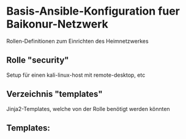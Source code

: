 # Basis-Ansible-Konfiguration fuer Baikonur-Netzwerk
Rollen-Definitionen zum Einrichten des Heimnetzwerkes

## Rolle "security"
Setup für einen kali-linux-host mit remote-desktop, etc

## Verzeichnis "templates"
Jinja2-Templates, welche von der Rolle benötigt werden könnten

## Templates:
